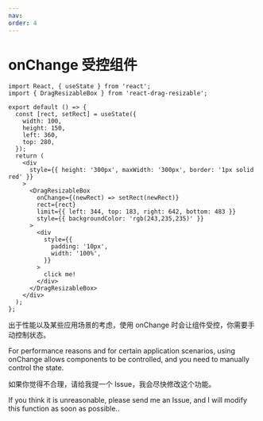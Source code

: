 ```yaml
---
nav:
order: 4
---
```


# onChange 受控组件

```tsx
import React, { useState } from 'react';
import { DragResizableBox } from 'react-drag-resizable';

export default () => {
  const [rect, setRect] = useState({
    width: 100,
    height: 150,
    left: 360,
    top: 280,
  });
  return (
    <div
      style={{ height: '300px', maxWidth: '300px', border: '1px solid red' }}
    >
      <DragResizableBox
        onChange={(newRect) => setRect(newRect)}
        rect={rect}
        limit={{ left: 344, top: 183, right: 642, bottom: 483 }}
        style={{ backgroundColor: 'rgb(243,235,235)' }}
      >
        <div
          style={{
            padding: '10px',
            width: '100%',
          }}
        >
          click me!
        </div>
      </DragResizableBox>
    </div>
  );
};
```

出于性能以及某些应用场景的考虑，使用 onChange 时会让组件受控，你需要手动控制状态。

For performance reasons and for certain application scenarios, using onChange allows components to be controlled, and you need to manually control the state.

如果你觉得不合理，请给我提一个 Issue，我会尽快修改这个功能。

If you think it is unreasonable, please send me an Issue, and I will modify this function as soon as possible..
